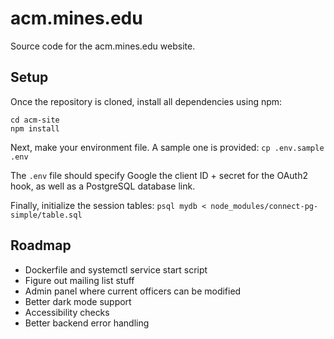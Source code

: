 # acm.mines.edu
Source code for the acm.mines.edu website.

## Setup
Once the repository is cloned, install all dependencies using npm:
```
cd acm-site
npm install
```

Next, make your environment file. A sample one is provided: `cp .env.sample .env`

The `.env` file should specify Google the client ID + secret
for the OAuth2 hook, as well as a PostgreSQL database link.

Finally, initialize the session tables: `psql mydb < node_modules/connect-pg-simple/table.sql`

## Roadmap
- Dockerfile and systemctl service start script
- Figure out mailing list stuff
- Admin panel where current officers can be modified
- Better dark mode support
- Accessibility checks
- Better backend error handling
